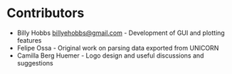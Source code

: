 # Contributors

- Billy Hobbs [billyehobbs@gmail.com](mailto:billyehobbs@gmail.com) - Development of GUI and plotting features
- Felipe Ossa - Original work on parsing data exported from UNICORN
- Camilla Berg Huemer - Logo design and useful discussions and suggestions
